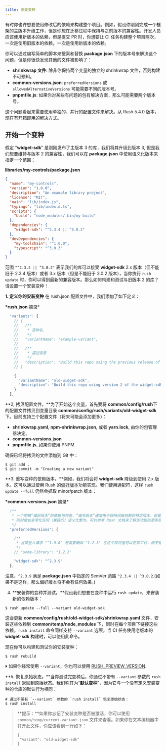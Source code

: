 ```yaml
---
title: 安装变种
---
```


有时你也许想要使用修改后的依赖来构建整个项目。例如，假设你刚刚完成一个框架的主版本升级工作，但是你想在迁移过程中保持与之前版本的兼容性。开发人员应该使用新版本的依赖，但是提交 PR 时，你想要让 CI 任务构建整个项目两次，一次是使用旧版本的依赖，一次是使用新版本的依赖。

你可以通过编写简单的脚本来搜索和替换 **package.json** 下的版本号来解决这个问题，但是你很快发现其他的文件被影响了：

- **shrinkwrap 文件**: 除非你保持两个变量的独立的 shrinkwrap 文件，否则构建不可预知。
- **common-versions.json**: `preferredVersions` 或 `allowedAlternativeVersions` 可能需要不同的版本号。
- **pnpmfile.js**: 如果你对某些有问题的包有解决方案，那么可能需要两个版本号。

这个问题看起来需要使用单独的、并行的配置文件来解决。从 Rush 5.4.0 版本，现在有开箱即用的解决方式。

## 开始一个变种

假定 "**widget-sdk**" 是刚刚发布了主版本 3 的库，我们将其升级到版本 3, 但是我们想要维持与版本 2 的兼容性，我们可以在 **package.json** 中使用语义化版本来指定一个范围：

**libraries/my-controls/package.json**

```json
{
  "name": "my-controls",
  "version": "1.0.0",
  "description": "An example library project",
  "license": "MIT",
  "main": "lib/index.js",
  "typings": "lib/index.d.ts",
  "scripts": {
    "build": "node_modules/.bin/my-build"
  },
  "dependencies": {
    "widget-sdk": "^2.3.4 || ^3.0.2"
  },
  "devDependencies": {
    "my-toolchain": "^1.0.0",
    "typescript": "^3.0.3"
  }
}
```

范围 `"^2.3.4 || ^3.0.2"` 表示我们的库可以接受 **widget-sdk** 2.x 版本（但不能旧于 2.3.4 版本）或者 3.x 版本（但是不能旧于 3.0.2 版本），当你执行 `rush update` 时，你可以得到最新的兼容版本。那么如何构建和测试与旧版本 2 的库？请设置一个安装变种！

**1. 定义你的安装变种** 在 rush.json 配置文件中，我们添加了如下定义：

**\*rush.json** 摘录\*

```js
  "variants": [
    // {
    //   /**
    //    * 变种名.
    //    */
    //   "variantName": "example-variant",
    //
    //   /**
    //    * 描述信息
    //    */
    //   "description": "Build this repo using the previous release of the SDK"
    // }

    {
      "variantName": "old-widget-sdk",
      "description": "Build this repo using version 2 of the widget-sdk"
    }
  ],
```

**2, 拷贝配置文件。**为了开始这个变量，首先要将 **common/config/rush**下的配置文件拷贝到变量目录 **common/config/rush/variants/old-widget-sdk** 下。目前支持三个配置文件（将来可能会添加更多）：

- **shrinkwrap.yaml**, **npm-shrinkwrap.json**, 或者 **yarn.lock**, 由你的包管理器决定。
- **common-versions.json**
- **pnpmfile.js**, 如果你使用 PNPM.

确保已经将拷贝的文件添加到 Git 中：

```shell
$ git add .
$ git commit -m "Creating a new variant"
```

**3. 重写变种的依赖版本。**例如，我们将会将 **widget-sdk** 降级到使用 2.x 版本。这可以通过使用 Rush 的[偏好版本](../advanced/preferred_versions.md)功能实现。我们使用通配符，这样 `rush update --full` 仍然会抓取 minor/patch 版本：

**\*common-versions.json** 摘录\*

```js
  /**
   * 一个明确“偏好版本”的依赖包列表，“编号版本”通常用于保持间接依赖到特定版本，但是它通常可以是一个语义化版本范围（例如 "~1.2.3"）。
   * 同时他也会窄化任何（兼容的）语义化繁为。可以参考 Rush 文档来了解该功能的更多细节。
   */
  "preferredVersions": {

    /**
     * 当某些人请求 "^1.0.0" 是需要确保 "1.2.3" 在这个项目里可以正常工作，而不是最新版本。
     */
    // "some-library": "1.2.3"

    "widget-sdk": "^2.3.9"
  },
```

注意，`^2.3.9` 满足 **package.json** 中指定的 SemVer 范围 `^2.3.4 || ^3.0.2`.(如果不是这样，那么偏好版本将不会有任何效果。)

4. **安装你的变种并测试。**假设我们想要在变种中运行 `rush update`，来安装新的依赖版本：

```shell
$ rush update --full --variant old-widget-sdk
```

这会更新 **common/config/rush/old-widget-sdk/shrinkwrap.yaml** 文件，安装这些依赖到 **common/temp/node_modules** 下，同时在每个项目下链接这些依赖。`rush install` 命令同样支持 `--variant` 选项。当 CI 任务使用老版本的 **widget-sdk** 构建时，可以使用此命令。

现在你可以构建和测试你的安装变种：

```shell
$ rush rebuild
```

⏵ 如果你经常使用 `--variant`，你也可以使用 [RUSH_PREVIEW_VERSION](../configs/environment_vars.md).

**5. 恢复原始状态。**当你测试完变种后，你通过不带有 `--variant` 参数的 `rush install` 返回到原始状态。我们称其为“**默认变种**”，因为它与一个没有定义安装变种的仓库的默认行为相同：

```shell
# 通过不带有 `--variant` 参数的 `rush install` 恢复原始状态：
$ rush install
```

> **提示：**如果你忘记了安装变种是否被激活，你可以使用 `common/temp/current-variant.json` 文件来查看。如果你在文本编辑器中打开此文件，你应该看到一行如下：
>
> ```
> {
>  "variant": "old-widget-sdk"
> }
> ```
